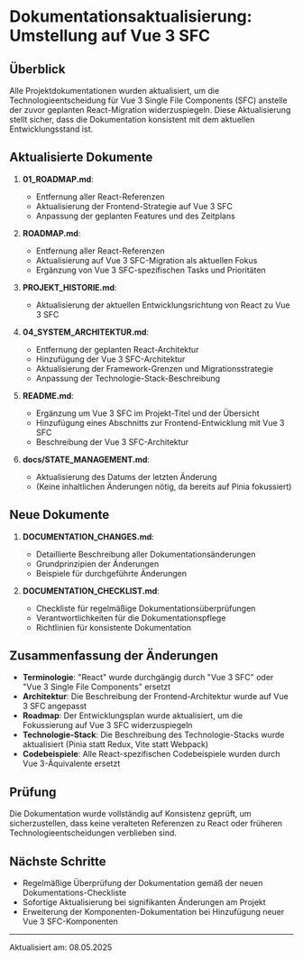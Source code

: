 # Dokumentationsaktualisierung: Umstellung auf Vue 3 SFC

## Überblick

Alle Projektdokumentationen wurden aktualisiert, um die Technologieentscheidung für Vue 3 Single File Components (SFC) anstelle der zuvor geplanten React-Migration widerzuspiegeln. Diese Aktualisierung stellt sicher, dass die Dokumentation konsistent mit dem aktuellen Entwicklungsstand ist.

## Aktualisierte Dokumente

1. **01_ROADMAP.md**: 
   - Entfernung aller React-Referenzen
   - Aktualisierung der Frontend-Strategie auf Vue 3 SFC
   - Anpassung der geplanten Features und des Zeitplans

2. **ROADMAP.md**:
   - Entfernung aller React-Referenzen
   - Aktualisierung auf Vue 3 SFC-Migration als aktuellen Fokus
   - Ergänzung von Vue 3 SFC-spezifischen Tasks und Prioritäten

3. **PROJEKT_HISTORIE.md**:
   - Aktualisierung der aktuellen Entwicklungsrichtung von React zu Vue 3 SFC

4. **04_SYSTEM_ARCHITEKTUR.md**:
   - Entfernung der geplanten React-Architektur
   - Hinzufügung der Vue 3 SFC-Architektur
   - Aktualisierung der Framework-Grenzen und Migrationsstrategie
   - Anpassung der Technologie-Stack-Beschreibung

5. **README.md**:
   - Ergänzung um Vue 3 SFC im Projekt-Titel und der Übersicht
   - Hinzufügung eines Abschnitts zur Frontend-Entwicklung mit Vue 3 SFC
   - Beschreibung der Vue 3 SFC-Architektur

6. **docs/STATE_MANAGEMENT.md**:
   - Aktualisierung des Datums der letzten Änderung
   - (Keine inhaltlichen Änderungen nötig, da bereits auf Pinia fokussiert)

## Neue Dokumente

1. **DOCUMENTATION_CHANGES.md**:
   - Detaillierte Beschreibung aller Dokumentationsänderungen
   - Grundprinzipien der Änderungen
   - Beispiele für durchgeführte Änderungen

2. **DOCUMENTATION_CHECKLIST.md**:
   - Checkliste für regelmäßige Dokumentationsüberprüfungen
   - Verantwortlichkeiten für die Dokumentationspflege
   - Richtlinien für konsistente Dokumentation

## Zusammenfassung der Änderungen

- **Terminologie**: "React" wurde durchgängig durch "Vue 3 SFC" oder "Vue 3 Single File Components" ersetzt
- **Architektur**: Die Beschreibung der Frontend-Architektur wurde auf Vue 3 SFC angepasst
- **Roadmap**: Der Entwicklungsplan wurde aktualisiert, um die Fokussierung auf Vue 3 SFC widerzuspiegeln
- **Technologie-Stack**: Die Beschreibung des Technologie-Stacks wurde aktualisiert (Pinia statt Redux, Vite statt Webpack)
- **Codebeispiele**: Alle React-spezifischen Codebeispiele wurden durch Vue 3-Äquivalente ersetzt

## Prüfung

Die Dokumentation wurde vollständig auf Konsistenz geprüft, um sicherzustellen, dass keine veralteten Referenzen zu React oder früheren Technologieentscheidungen verblieben sind.

## Nächste Schritte

- Regelmäßige Überprüfung der Dokumentation gemäß der neuen Dokumentations-Checkliste
- Sofortige Aktualisierung bei signifikanten Änderungen am Projekt
- Erweiterung der Komponenten-Dokumentation bei Hinzufügung neuer Vue 3 SFC-Komponenten

---

Aktualisiert am: 08.05.2025